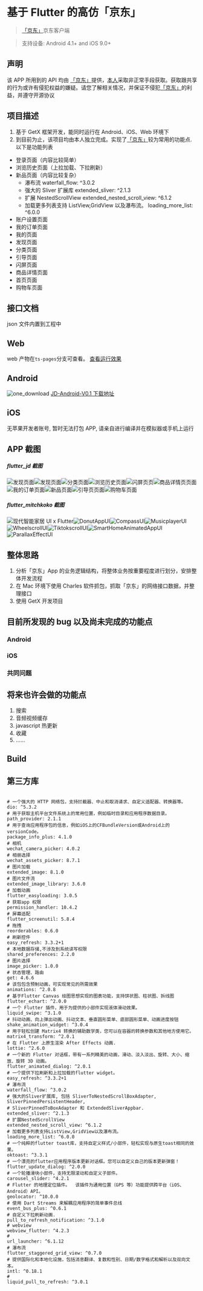 # 基于 Flutter 的高仿「京东」

> [「京东」](https://app.jd.com/)京东客户端

> 支持设备: Android 4.1+ and iOS 9.0+

## 声明

该 APP 所用到的 API 均由 [「京东」](https://app.jd.com/)提供，[本人](https://github.com/ZYHB)采取非正常手段获取。获取跟共享的行为或许有侵犯权益的嫌疑。请您了解相关情况，并保证不侵犯[「京东」](https://app.jd.com/)的利益，并遵守开源协议

## 项目描述

1. 基于 GetX 框架开发，能同时运行在 Android、iOS、Web 环境下
2. 到目前为止，该项目均由本人独立完成。实现了[「京东」](https://app.jd.com/)较为常用的功能点.
   以下是功能列表

- 登录页面（内容比较简单）
- 浏览历史页面（上拉加载、下拉刷新）
- 新品页面（内容比较复杂）
  - 瀑布流
    waterfall_flow: ^3.0.2
  - 强大的 Sliver 扩展库
    extended_sliver: ^2.1.3
  - 扩展 NestedScrollView
    extended_nested_scroll_view: ^6.1.2
  - 加载更多列表支持 ListView,GridView 以及瀑布流。
    loading_more_list: ^6.0.0
- 账户设置页面
- 我的订单页面
- 我的页面
- 发现页面
- 分类页面
- 引导页面
- 闪屏页面
- 商品详情页面
- 首页页面
- 购物车页面

## 接口文档

json 文件内置到工程中

## Web

web 产物在`ts-pages`分支可查看。
[查看运行效果](https://miaopasiflutter.github.io/AwesomeProject/#/index)

## Android

![one_download](./screenshots/app_download.jpg)
[JD-Android-V0.1 下载地址](https://www.pgyer.com/1lJA)

## iOS

无苹果开发者账号, 暂时无法打包 APP, 请亲自进行编译并在模拟器或手机上运行

## APP 截图

##### flutter_jd 截图

![发现页面](./example_normal/thirdlib_demos/flutter_jd/assets/screenshots/登录页面.gif)![发现页面](./example_normal/thirdlib_demos/flutter_jd/assets/screenshots/发现页面.gif)![分类页面](./example_normal/thirdlib_demos/flutter_jd/assets/screenshots/分类页面.gif)![浏览历史页面](./example_normal/thirdlib_demos/flutter_jd/assets/screenshots/浏览历史页面.gif)![闪屏页页](./example_normal/thirdlib_demos/flutter_jd/assets/screenshots/闪屏页页面.gif)![商品详情页页面](./example_normal/thirdlib_demos/flutter_jd/assets/screenshots/商品详情页页面.gif)![我的订单页面](./example_normal/thirdlib_demos/flutter_jd/assets/screenshots/我的订单页面.gif)![新品页面](./example_normal/thirdlib_demos/flutter_jd/assets/screenshots/新品页面.gif)![引导页页面](./example_normal/thirdlib_demos/flutter_jd/assets/screenshots/引导页页面.gif)![购物车页面](./example_normal/thirdlib_demos/flutter_jd/assets/screenshots/购物车页面.gif)

##### flutter_mitchkoko 截图

![现代智能家居 UI x Flutter](./example_normal/thirdlib_demos/flutter_mitchkoko/assets/screenshots/ModernSmartHomeUI.gif)![DonutAppUI](./example_normal/thirdlib_demos/flutter_mitchkoko/assets/screenshots/DonutAppUI.gif)![CompassUI](./example_normal/thirdlib_demos/flutter_mitchkoko/assets/screenshots/CompassUI.gif)![MusicplayerUI](./example_normal/thirdlib_demos/flutter_mitchkoko/assets/screenshots/MusicplayerUI.gif)![WheelscrollUI](./example_normal/thirdlib_demos/flutter_mitchkoko/assets/screenshots/WheelscrollUI.gif)![TiktokscrollUI](./example_normal/thirdlib_demos/flutter_mitchkoko/assets/screenshots/TiktokscrollUI.gif)![SmartHomeAnimatedAppUI](./example_normal/thirdlib_demos/flutter_mitchkoko/assets/screenshots/SmartHomeAnimatedAppUI.gif)
![ParallaxEffectUI](./example_normal/thirdlib_demos/flutter_mitchkoko/assets/screenshots/ParallaxEffectUI.gif)

## 整体思路

1. 分析「京东」App 的业务逻辑结构，将整体业务按重要程度进行划分，安排整体开发流程
2. 在 Mac 环境下使用 Charles 软件抓包，抓取「京东」的网络接口数据，并整理接口
3. 使用 GetX 开发项目

## 目前所发现的 bug 以及尚未完成的功能点

### Android

### iOS

### 共同问题

## 将来也许会做的功能点

1. 搜索
2. 音频视频缓存
3. javascript 热更新
4. 收藏
5. ......

## Build

## 第三方库

```

# 一个强大的 HTTP 网络包，支持拦截器、中止和取消请求、自定义适配器、转换器等。
dio: ^5.3.2
# 用于获取主机平台文件系统上的常用位置，例如临时目录和应用程序数据目录。
path_provider: 2.1.1
# 用于查询应用程序包的信息，例如iOS上的CFBundleVersion或Android上的versionCode。
package_info_plus: 4.1.0
# 相机
wechat_camera_picker: 4.0.2
# 相册选择
wechat_assets_picker: 8.7.1
# 图片加载
extended_image: 8.1.0
# 图片文件流
extended_image_library: 3.6.0
# 加载动画
flutter_easyloading: 3.0.5
# 获取app 权限
permission_handler: 10.4.2
# 屏幕适配
flutter_screenutil: 5.8.4
# 拖拽
reorderables: 0.6.0
# 刷新控件
easy_refresh: 3.3.2+1
# 本地数据存储,不涉及到系统读写权限
shared_preferences: 2.2.0
# 图片选择
image_picker: 1.0.0
# 状态管理、路由
get: 4.6.6
# 该包包含预制动画，可实现常见的所需效果
animations: ^2.0.8
# 基于Flutter Canvas 绘图思想实现的图表功能，支持饼状图、柱状图、拆线图
flutter_echart: ^2.0.0
# 一个 Flutter 插件，用于为提供的小部件实现液体滑动效果。
liquid_swipe: ^3.1.0
# 抖动动画、向上弹出动画、抖动文本、垂直圆形菜单、底部圆形菜单、动画进度按钮
shake_animation_widget: ^3.0.4
# 用于轻松创建 Matrix4 转换的辅助数学类，您可以在容器的转换参数和其他地方使用它。
matrix4_transform: ^2.0.1
# 在 Flutter 上原生渲染 After Effects 动画.
lottie: ^2.6.0
# 一个新的 Flutter 对话框，带有一系列精美的动画，滑动、淡入淡出、旋转、大小、缩放、旋转 3D 动画。
flutter_animated_dialog: ^2.0.1
# 一个提供下拉刷新和上拉加载的flutter widget。
easy_refresh: ^3.3.2+1
# 瀑布流
waterfall_flow: ^3.0.2
# 强大的Sliver扩展库, 包括 SliverToNestedScrollBoxAdapter, SliverPinnedPersistentHeader,
# SliverPinnedToBoxAdapter 和 ExtendedSliverAppbar.
extended_sliver: ^2.1.3
# 扩展NestedScrollView
extended_nested_scroll_view: ^6.1.2
# 加载更多列表支持ListView,GridView以及瀑布流。
loading_more_list: ^6.0.0
# 一个纯粹的flutter toast库，支持自定义样式/小部件，轻松实现与原生toast相同的效果。
oktoast: ^3.3.1
# 一个漂亮的flutter应用程序版本更新对话框。您可以自定义自己的版本更新弹窗！
flutter_update_dialog: ^2.0.0
# 一个轮播滑块小部件，支持无限滚动和自定义子部件。
carousel_slider: ^4.2.1
# Flutter 的地理定位插件。  该插件为通用位置（GPS 等）功能提供跨平台（iOS、Android）API。
geolocator: ^10.0.0
# 使用 Dart Streams 来解耦应用程序的简单事件总线
event_bus_plus: ^0.6.1
# 自定义下拉刷新动画.
pull_to_refresh_notification: ^3.1.0
# webview
webview_flutter: ^4.2.3
#
url_launcher: ^6.1.12
# 瀑布流
flutter_staggered_grid_view: ^0.7.0
# 提供国际化和本地化设施，包括消息翻译、复数和性别、日期/数字格式和解析以及双向文本。
intl: ^0.18.1
#
liquid_pull_to_refresh: ^3.0.1


```
